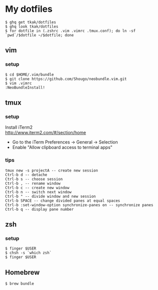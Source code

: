My dotfiles
===========

    $ ghq get tkak/dotfiles
    $ ghq look tkak/dotfiles
    $ for dotfile in (.zshrc .vim .vimrc .tmux.conf); do ln -sf `pwd`/$dotfile ~/$dotfile; done

vim 
---
### setup

    $ cd $HOME/.vim/bundle
    $ git clone https://github.com/Shougo/neobundle.vim.git
    $ vim .vimrc
    :NeoBundleInstall!

tmux
----
### setup
Install iTerm2  
<http://www.iterm2.com/#/section/home>
- Go to the iTerm Preferences -> General -> Selection 
- Enable "Allow clipboard access to terminal apps"

### tips

    tmux new -s projectA -- create new session
    Ctrl-b d -- detache
    Ctrl-b s -- choose session
    Ctrl-b , -- rename window
    Ctrl-b c -- create new window
    Ctrl-b n -- switch next window
    Ctrl-b " -- divide window and new session
    Ctrl-b SPACE -- change divided panes at equal spaces
    Ctrl-b :set-window-option synchronize-panes on -- synchronize panes
    Ctrl-b q -- display pane number

zsh
---
### setup

    $ finger $USER
    $ chsh -s `which zsh`
    $ finger $USER

Homebrew
--------

    $ brew bundle


